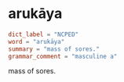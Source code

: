 # arukāya

``` toml
dict_label = "NCPED"
word = "arukāya"
summary = "mass of sores."
grammar_comment = "masculine a"
```

mass of sores.

